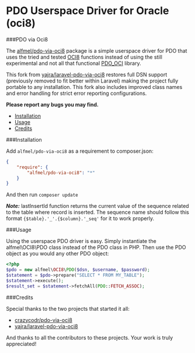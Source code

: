 # PDO Userspace Driver for Oracle (oci8)

###PDO via Oci8

The [alfmel/pdo-via-oci8](https://github.com/alfmel/pdo-via-oci8) package is a simple userspace driver for PDO that uses the tried and tested
[OCI8](http://php.net/oci8) functions instead of using the still experimental and not all that functional
[PDO_OCI](http://www.php.net/manual/en/ref.pdo-oci.php) library.

This fork from [yajra/laravel-pdo-via-oci8](https://github.com/yajra/laravel-pdo-via-oci8) restores full DSN support (previously removed to
fit better within Laravel) making the project fully portable to any installation. This fork also includes improved class names and error
handling for strict error reporting configurations.

**Please report any bugs you may find.**

- [Installation](#installation)
- [Usage](#usage)
- [Credits](#credits)

###Installation

Add `alfmel/pdo-via-oci8` as a requirement to composer.json:

```json
{
    "require": {
        "alfmel/pdo-via-oci8": "*"
    }
}
```
And then run `composer update`

***Note:***
lastInsertId function returns the current value of the sequence related to the table where record is inserted.
The sequence name should follow this format ```{$table}.'_'.{$column}.'_seq'``` for it to work properly.

###Usage

Using the userspace PDO driver is easy. Simply instantiate the alfmel\OCI8\PDO class instead of the PDO class in PHP. Then use
the PDO object as you would any other PDO object:

```php
<?php
$pdo = new alfmel\OCI8\PDO($dsn, $username, $password);
$statement = $pdo->prepare("SELECT * FROM MY_TABLE");
$statement->execute();
$result_set = $statement->fetchAll(PDO::FETCH_ASSOC);
```

###Credits

Special thanks to the two projects that started it all:

- [crazycodr/pdo-via-oci8](https://github.com/crazycodr/pdo-via-oci8)
- [yajra/laravel-pdo-via-oci8](https://github.com/yajra/laravel-pdo-via-oci8)

And thanks to all the contributors to these projects. Your work is truly appreciated!
